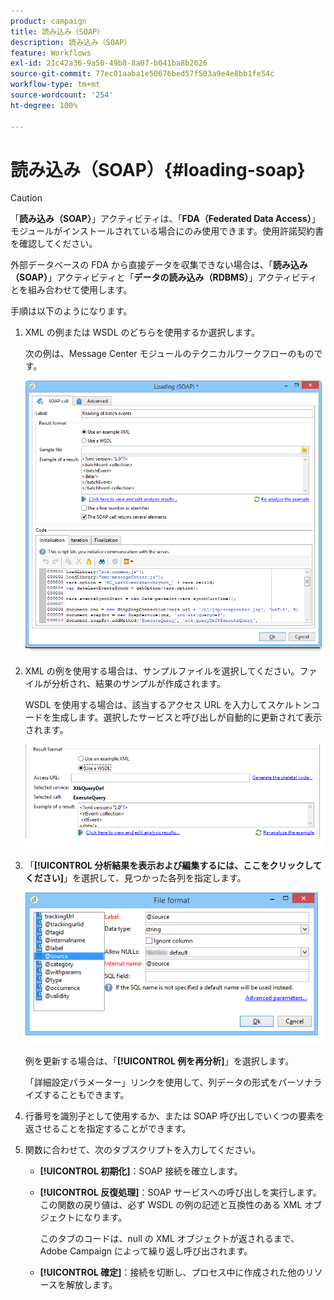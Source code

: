 ```yaml
---
product: campaign
title: 読み込み（SOAP）
description: 読み込み（SOAP）
feature: Workflows
exl-id: 21c42a36-9a50-49b8-8a07-b041ba8b2026
source-git-commit: 77ec01aaba1e50676bed57f503a9e4e8bb1fe54c
workflow-type: tm+mt
source-wordcount: '254'
ht-degree: 100%

---
```


# 読み込み（SOAP）{#loading-soap}



>[!CAUTION]
>
>「**読み込み（SOAP）**」アクティビティは、「**FDA（Federated Data Access）**」モジュールがインストールされている場合にのみ使用できます。使用許諾契約書を確認してください。

外部データベースの FDA から直接データを収集できない場合は、「**読み込み（SOAP）**」アクティビティと「**データの読み込み（RDBMS）**」アクティビティとを組み合わせて使用します。

手順は以下のようになります。

1. XML の例または WSDL のどちらを使用するか選択します。

   次の例は、Message Center モジュールのテクニカルワークフローのものです。

   ![](assets/load_soap_002.png)

1. XML の例を使用する場合は、サンプルファイルを選択してください。ファイルが分析され、結果のサンプルが作成されます。

   WSDL を使用する場合は、該当するアクセス URL を入力してスケルトンコードを生成します。選択したサービスと呼び出しが自動的に更新されて表示されます。

   ![](assets/soap_load_003.png)

1. 「**[!UICONTROL 分析結果を表示および編集するには、ここをクリックしてください]**」を選択して、見つかった各列を指定します。

   ![](assets/soap_load_001.png)

   例を更新する場合は、「**[!UICONTROL 例を再分析]**」を選択します。

   「詳細設定パラメーター」リンクを使用して、列データの形式をパーソナライズすることもできます。

1. 行番号を識別子として使用するか、または SOAP 呼び出しでいくつの要素を返させることを指定することができます。
1. 関数に合わせて、次のタブスクリプトを入力してください。

   * **[!UICONTROL 初期化]**：SOAP 接続を確立します。
   * **[!UICONTROL 反復処理]**：SOAP サービスへの呼び出しを実行します。この関数の戻り値は、必ず WSDL の例の記述と互換性のある XML オブジェクトになります。

      このタブのコードは、null の XML オブジェクトが返されるまで、Adobe Campaign によって繰り返し呼び出されます。

   * **[!UICONTROL 確定]**：接続を切断し、プロセス中に作成された他のリソースを解放します。

